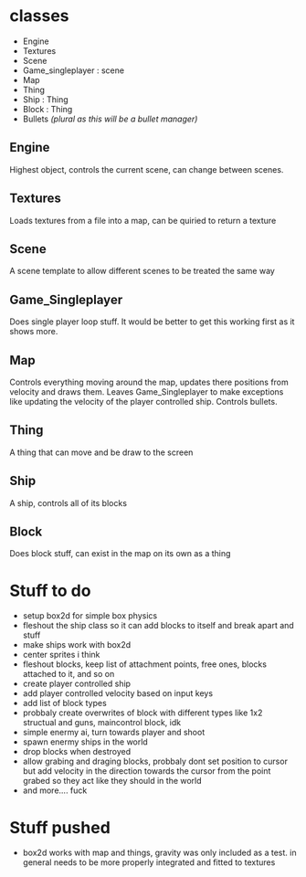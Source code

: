 # classes
- Engine
- Textures
- Scene
- Game_singleplayer : scene
- Map
- Thing
- Ship : Thing
- Block : Thing
- Bullets *(plural as this will be a bullet manager)*

## Engine
Highest object, controls the current scene, can change between scenes.

## Textures
Loads textures from a file into a map, can be quiried to return a texture

## Scene
A scene template to allow different scenes to be treated the same way

## Game_Singleplayer
Does single player loop stuff. It would be better to get this working first as it shows more.

## Map
Controls everything moving around the map, updates there positions from velocity and draws them. Leaves Game_Singleplayer
to make exceptions like updating the velocity of the player controlled ship. Controls bullets.

## Thing
A thing that can move and be draw to the screen

## Ship
A ship, controls all of its blocks

## Block
Does block stuff, can exist in the map on its own as a thing


# Stuff to do
- setup box2d for simple box physics
- fleshout the ship class so it can add blocks to itself and break apart and stuff
- make ships work with box2d
- center sprites i think
- fleshout blocks, keep list of attachment points, free ones, blocks attached to it, and so on
- create player controlled ship
- add player controlled velocity based on input keys
- add list of block types
- probbaly create overwrites of block with different types like 1x2 structual and guns, maincontrol block, idk
- simple enermy ai, turn towards player and shoot
- spawn enermy ships in the world
- drop blocks when destroyed
- allow grabing and draging blocks, probbaly dont set position to cursor but add velocity in the direction towards the cursor from the point grabed so they act like they should in the world
- and more.... fuck

# Stuff pushed
- box2d works with map and things, gravity was only included as a test. in general needs to be more properly integrated and fitted to textures